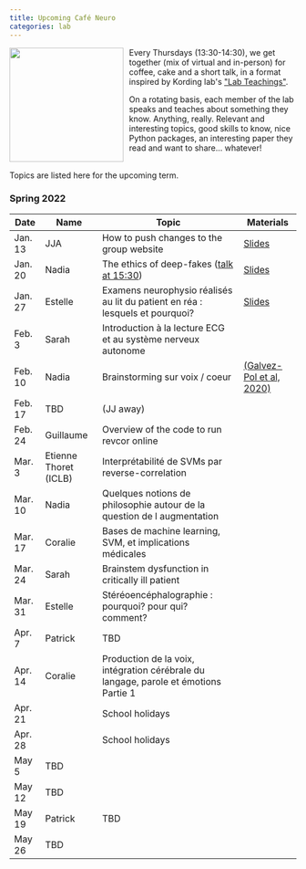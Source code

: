 ```yaml
---
title: Upcoming Café Neuro
categories: lab
---
```


<img style='float:left;position: relative; margin-right: 10px; ' height='200' src='/images/post/cafe_neuro/Caffè_Neuro.jpg'> 

Every Thursdays (13:30-14:30), we get together (mix of virtual and in-person) for coffee, cake and a short talk, in a format inspired by Kording lab's ["Lab Teachings"](http://kordinglab.com/2021/01/01/upcoming-lab-teaching.html). 

On a rotating basis, each member of the lab speaks and teaches about something they know. Anything, really. Relevant and interesting topics, good skills to know, nice Python packages, an interesting paper they read and want to share... whatever! 

<br style="clear:both" />
Topics are listed here for the upcoming term. 

### Spring 2022

| Date | Name | Topic | Materials |
|------|------|-------| -------- |
| Jan. 13 | JJA | How to push changes to the group website | [Slides]({{site.baseurl}}/documents/cafe_neuro/2022_01_13_Github.pdf) |
| Jan. 20 | Nadia | The ethics of deep-fakes ([talk at 15:30](https://events.femto-st.fr/Conference_Infodemie/fr/programme)) | [Slides]({{site.baseurl}}/documents/cafe_neuro/2022_01_20_Ethics.pdf)|
| Jan. 27 | Estelle | Examens neurophysio réalisés au lit du patient en réa : lesquels et pourquoi? | [Slides]({{site.baseurl}}/documents/cafe_neuro/2022_01_27_neurophysio.pdf)  |
| Feb. 3 | Sarah | Introduction à la lecture ECG et au système nerveux autonome |
| Feb. 10 | Nadia | Brainstorming sur voix / coeur | [(Galvez-Pol et al, 2020)](https://psyarxiv.com/7f9pq/)| 
| Feb. 17 | TBD | (JJ away) |
| Feb. 24 | Guillaume | Overview of the code to run revcor online |
| Mar. 3 | Etienne Thoret (ICLB) | Interprétabilité de SVMs par reverse-correlation  |   
| Mar. 10 | Nadia | Quelques notions de philosophie autour de la question de l augmentation |  |
| Mar. 17 | Coralie | Bases de machine learning, SVM, et implications médicales |  |
| Mar. 24 | Sarah | Brainstem dysfunction in critically ill patient |  | 
| Mar. 31 | Estelle | Stéréoencéphalographie :  pourquoi? pour qui? comment? |  | 
| Apr. 7 | Patrick | TBD |  |
| Apr. 14 | Coralie | Production de la voix, intégration cérébrale du langage, parole et émotions Partie 1 |  |
| Apr. 21 |  | School holidays |  | 
| Apr. 28 |  | School holidays |  | 
| May 5 | TBD |  |  | 
| May 12 | TBD |  |  |
| May 19 | Patrick | TBD |  |
| May 26 | TBD |  |  |

